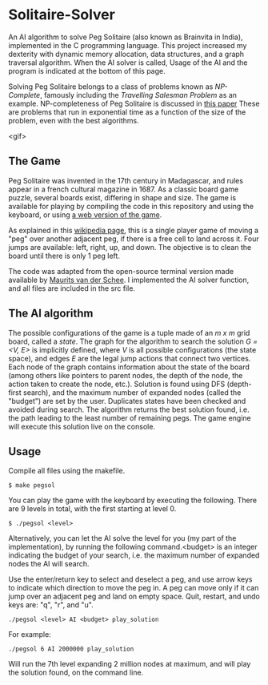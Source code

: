 # Solitaire-Solver
An AI algorithm to solve Peg Solitaire (also known as Brainvita in India), implemented in the C programming language. This project increased my dexterity with dynamic memory allocation, data structures, and a graph traversal algorithm. When the AI solver is called,  Usage of the AI and the program is indicated at the bottom of this page.

Solving Peg Solitaire belongs to a class of problems known as _NP-Complete_, famously including the _Travelling Salesman Problem_ as an example. NP-completeness of Peg Solitaire is discussed in [this paper](https://dspace.jaist.ac.jp/dspace/bitstream/10119/4709/1/3951.pdf) These are problems that run in exponential time as a function of the size of the problem, even with the best algorithms. 

\<gif\>

## The Game
Peg Solitaire was invented in the 17th century in Madagascar, and rules appear in a french cultural magazine in 1687. As a classic board game puzzle, several boards exist, differing in shape and size. The game is available for playing by compiling the code in this repository and using the keyboard, or using [a web version of the game](https://www.pegsolitaire.org/). 

As explained in this [wikipedia page](https://en.wikipedia.org/wiki/Peg_solitaire#Play), this is a single player game of moving a "peg" over another adjacent peg, if there is a free cell to land across it. Four jumps are available: left, right, up, and down. The objective is to clean the board until there is only 1 peg left. 

The code was adapted from the open-source terminal version made available by [Maurits van der Schee](https://github.com/mevdschee/peg-solitaire.c). I implemented the AI solver function, and all files are included in the src file. 

## The AI algorithm
The possible configurations of the game is a tuple made of an _m x m_ grid board, called a _state_. The graph for the algorithm to search the solution _G = <V, E>_ is implicitly defined, where _V_ is all possible configurations (the state space), and edges _E_ are the legal jump actions that connect two vertices. Each node of the graph contains information about the state of the board (among others like pointers to parent nodes, the depth of the node, the action taken to create the node, etc.). Solution is found using DFS (depth-first search), and the maximum number of expanded nodes (called the "budget") are set by the user. Duplicates states have been checked and avoided during search. The algorithm returns the best solution found, i.e. the path leading to the least number of remaining pegs. The game engine will execute this solution live on the console. 

## Usage
Compile all files using the makefile.
```
$ make pegsol
```

You can play the game with the keyboard by executing the following. There are 9 levels in total, with the first starting at level 0.

```
$ ./pegsol <level>
```
Alternatively, you can let the AI solve the level for you (my part of the implementation), by running the following command.\<budget\> is an integer indicating the budget of your search, i.e. the maximum number of expanded nodes the AI will search. 

Use the enter/return key to select and deselect a peg, and use arrow keys to indicate which direction to move the peg in. A peg can move only if it can jump over an adjacent peg and land on empty space. Quit, restart, and undo keys are: "q", "r", and "u". 

```
./pegsol <level> AI <budget> play_solution
```

For example:
```
./pegsol 6 AI 2000000 play_solution
```
Will run the 7th level expanding 2 million nodes at maximum, and will play the solution found, on the command line. 


